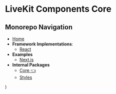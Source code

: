 # LiveKit Components **Core**

<!--NAV_START-->

## Monorepo Navigation

- [Home](/README.md)
- **Framework Implementations**:
  - [React](/packages/react/README.md)
- **Examples**
  - [Next.js](/examples/nextjs/README.md)
- **Internal Packages**
  - [Core 👈](/packages/core/README.md)
  - [Styles](/packages/styles/README.md)

<!--NAV_END-->)
